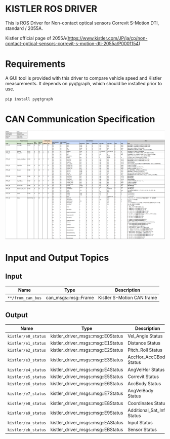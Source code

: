 # KISTLER ROS DRIVER

This is ROS Driver for Non-contact optical sensors Correvit S-Motion DTI, standard / 2055A.

Kistler official page of 2055A(https://www.kistler.com/JP/ja/cp/non-contact-optical-sensors-correvit-s-motion-dti-2055a/P0001154)

# Requirements

A GUI tool is provided with this driver to compare vehicle speed and Kistler measurements. It depends on pyqtgraph, which should be installed prior to use.

`pip install pyqtgraph`

# CAN Communication Specification

![光学車速計CAN Sheet](./doc/KISTLER_S-Motion_CAN_Sheet.png)

# Input and Output Topics

## Input
| Name              | Type                 | Description                    |
| ----------------- | -------------------- | ------------------------------ |
| `**/from_can_bus` | can_msgs::msg::Frame | Kistler S-Motion CAN frame     |

## Output
| Name                | Type                               | Description                  |
| ------------------- | ---------------------------------- | ---------------------------- |
| `kistler/e0_status` | kistler_driver_msgs::msg::E0Status | Vel_Angle Status             |
| `kistler/e1_status` | kistler_driver_msgs::msg::E1Status | Distance Status              |
| `kistler/e2_status` | kistler_driver_msgs::msg::E2Status | Pitch_Roll Status            |
| `kistler/e3_status` | kistler_driver_msgs::msg::E3Status | AccHor_AccCBody Status       |
| `kistler/e4_status` | kistler_driver_msgs::msg::E4Status | AngVelHor Status             |
| `kistler/e5_status` | kistler_driver_msgs::msg::E5Status | Correvit Status              |
| `kistler/e6_status` | kistler_driver_msgs::msg::E6Status | AccBody Status               |
| `kistler/e7_status` | kistler_driver_msgs::msg::E7Status | AngVelBody Status            |
| `kistler/e8_status` | kistler_driver_msgs::msg::E8Status | Coordinates Status           |
| `kistler/e9_status` | kistler_driver_msgs::msg::E9Status | Additional_Sat_Info Status   |
| `kistler/ea_status` | kistler_driver_msgs::msg::EAStatus | Input Status                 |
| `kistler/eb_status` | kistler_driver_msgs::msg::EBStatus | Sensor Status                |